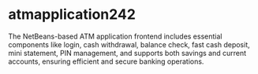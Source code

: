 # atmapplication242
The NetBeans-based ATM application frontend includes essential components like login, cash withdrawal, balance check, fast cash deposit, mini statement, PIN management, and supports both savings and current accounts, ensuring efficient and secure banking operations.
